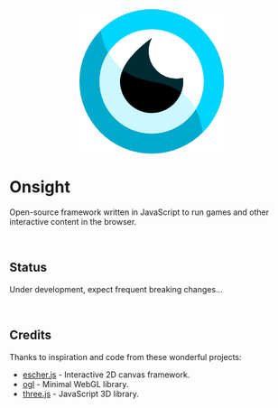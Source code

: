 <div align="center">
<img src="./files/logo/onsight256.png" alt="Onsight Engine"/>
</div>

# Onsight

Open-source framework written in JavaScript to run games and other interactive content in the browser.

<br />

## Status

Under development, expect frequent breaking changes...

<br />

## Credits

Thanks to inspiration and code from these wonderful projects:
- [escher.js](https://github.com/tentone/escher.js) - Interactive 2D canvas framework.
- [ogl](https://github.com/oframe/ogl) - Minimal WebGL library.
- [three.js](https://github.com/mrdoob/three.js/) - JavaScript 3D library.

<br />
